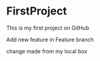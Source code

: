 # FirstProject

This is my first project on GitHub

Add new feature in Feature branch

change made from my local box

